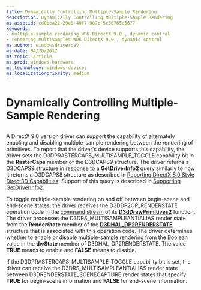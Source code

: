 ```yaml
---
title: Dynamically Controlling Multiple-Sample Rendering
description: Dynamically Controlling Multiple-Sample Rendering
ms.assetid: cd0bea22-29e8-40f7-987b-5c36765e5677
keywords:
- multiple-sample rendering WDK DirectX 9.0 , dynamic control
- rendering multisamples WDK DirectX 9.0 , dynamic control
ms.author: windowsdriverdev
ms.date: 04/20/2017
ms.topic: article
ms.prod: windows-hardware
ms.technology: windows-devices
ms.localizationpriority: medium
---
```


# Dynamically Controlling Multiple-Sample Rendering


## <span id="ddk_dynamically_controlling_multiple_sample_rendering_gg"></span><span id="DDK_DYNAMICALLY_CONTROLLING_MULTIPLE_SAMPLE_RENDERING_GG"></span>


A DirectX 9.0 version driver can support the capability of alternately enabling and disabling multiple-sample rendering between the rendering of primitives. To report that the driver's device supports this capability, the driver sets the D3DPRASTERCAPS\_MULTISAMPLE\_TOGGLE capability bit in the **RasterCaps** member of the D3DCAPS9 structure. The driver returns a D3DCAPS9 structure in response to a **GetDriverInfo2** query similarly to how it returns a D3DCAPS8 structure as described in [Reporting DirectX 8.0 Style Direct3D Capabilities](reporting-directx-8-0-style-direct3d-capabilities.md). Support of this query is described in [Supporting GetDriverInfo2](supporting-getdriverinfo2.md).

To toggle multiple-sample rendering on and off between begin-scene and end-scene states, the driver receives the D3DDP2OP\_RENDERSTATE operation code in the [command stream](command-stream.md) of its [**D3dDrawPrimitives2**](https://msdn.microsoft.com/library/windows/hardware/ff544704) function. The driver processes the D3DRS\_MULTISAMPLEANTIALIAS render state from the **RenderState** member of the [**D3DHAL\_DP2RENDERSTATE**](https://msdn.microsoft.com/library/windows/hardware/ff545705) structure that is associated with this operation code. The driver determines whether to enable or disable multiple-sample rendering from the Boolean value in the **dwState** member of D3DHAL\_DP2RENDERSTATE. The value **TRUE** means to enable and **FALSE** means to disable.

If the D3DPRASTERCAPS\_MULTISAMPLE\_TOGGLE capability bit is set, the driver can receive the D3DRS\_MULTISAMPLEANTIALIAS render state between D3DRENDERSTATE\_SCENECAPTURE render states that specify **TRUE** for begin-scene information and **FALSE** for end-scene information.

 

 






